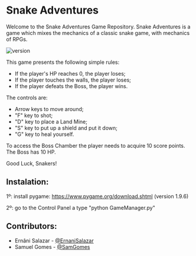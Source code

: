 # Snake Adventures

Welcome to the Snake Adventures Game Repository. Snake Adventures is a game which mixes the mechanics of a classic snake game, with mechanics of RPGs.

![version](https://img.shields.io/badge/version-2.0.0-red)

This game presents the following simple rules:
  - If the player's HP reaches 0, the player loses;
  - If the player touches the walls, the player loses;
  - If the player defeats the Boss, the player wins.

The controls are:
  - Arrow keys to move around;
  - "F" key to shot;
  - "D" key to place a Land Mine;
  - "S" key to put up a shield and put it down;
  - "G" key to heal yourself.

To access the Boss Chamber the player needs to acquire 10 score points.
The Boss has 10 HP.

Good Luck, Snakers!

## Instalation:

1º: install pygame: https://www.pygame.org/download.shtml (version 1.9.6)

2º: go to the Control Panel a type "python GameManager.py"


## Contributors:
- Ernâni Salazar - [@ErnaniSalazar](https://github.com/ErnaniSalazar)
- Samuel Gomes - [@SamGomes](https://github.com/SamGomes)
